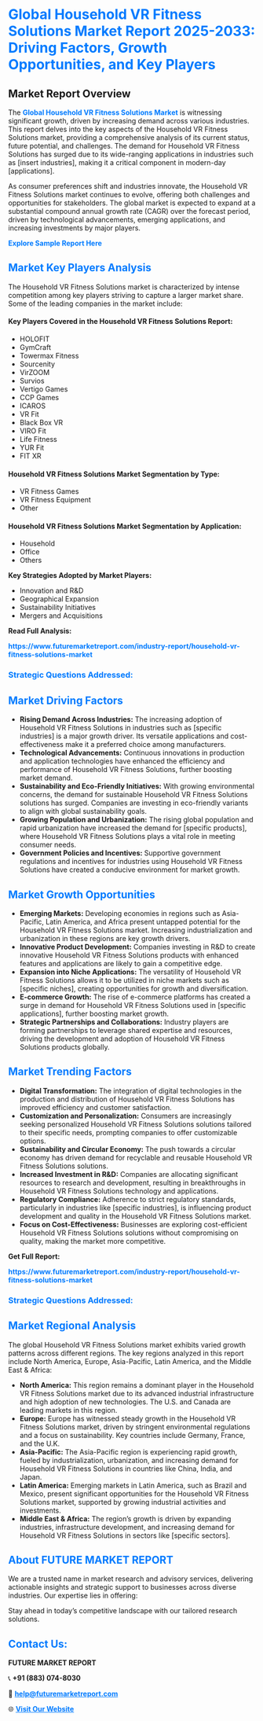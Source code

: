 <h1 style="color: #007BFF;">Global Household VR Fitness Solutions Market Report 2025-2033: Driving Factors, Growth Opportunities, and Key Players</h1>

<section id="overview">
<h2>Market Report Overview</h2>
<p>The <a href="https://www.futuremarketreport.com/industry-report/household-vr-fitness-solutions-market" style="color: #007BFF; text-decoration: none;"><strong>Global Household VR Fitness Solutions Market</strong></a> is witnessing significant growth, driven by increasing demand across various industries. This report delves into the key aspects of the Household VR Fitness Solutions market, providing a comprehensive analysis of its current status, future potential, and challenges. The demand for Household VR Fitness Solutions has surged due to its wide-ranging applications in industries such as [insert industries], making it a critical component in modern-day [applications].</p>
<p>As consumer preferences shift and industries innovate, the Household VR Fitness Solutions market continues to evolve, offering both challenges and opportunities for stakeholders. The global market is expected to expand at a substantial compound annual growth rate (CAGR) over the forecast period, driven by technological advancements, emerging applications, and increasing investments by major players.</p>
</section>

<section id="overview">
<p><a href="https://www.futuremarketreport.com/request-sample/reportId=51931" style="color: #007BFF; text-decoration: none;"><strong>Explore Sample Report Here</strong></a></p>
</section>

<section id="key-players">
<h2 style="color: #007BFF;">Market Key Players Analysis</h2>
<p>The Household VR Fitness Solutions market is characterized by intense competition among key players striving to capture a larger market share. Some of the leading companies in the market include:</p>
<h4>Key Players Covered in the Household VR Fitness Solutions Report:</h4>
<ul><li>HOLOFIT</li><li>GymCraft</li><li>Towermax Fitness</li><li>Sourcenity</li><li>VirZOOM</li><li>Survios</li><li>Vertigo Games</li><li>CCP Games</li><li>ICAROS</li><li>VR Fit</li><li>Black Box VR</li><li>VIRO Fit</li><li>Life Fitness</li><li>YUR Fit</li><li>FIT XR</li></ul>
<h4>Household VR Fitness Solutions Market Segmentation by Type:</h4>
<ul><li>VR Fitness Games</li><li>VR Fitness Equipment</li><li>Other</li></ul>

<h4>Household VR Fitness Solutions Market Segmentation by Application:</h4>
<ul><li>Household</li><li>Office</li><li>Others</li></ul>
<p><strong>Key Strategies Adopted by Market Players:</strong></p>
<ul>
<li>Innovation and R&D</li>
<li>Geographical Expansion</li>
<li>Sustainability Initiatives</li>
<li>Mergers and Acquisitions</li>
</ul>
</section>

<section>
<p><strong>Read Full Analysis: </strong></p><a href="https://www.futuremarketreport.com/industry-report/household-vr-fitness-solutions-market" style="color: #007BFF; text-decoration: none;"><strong>https://www.futuremarketreport.com/industry-report/household-vr-fitness-solutions-market</strong></a>
<h3 style="color: #007BFF;">Strategic Questions Addressed:</h3>
</section>

<section id="driving-factors">
<h2 style="color: #007BFF;">Market Driving Factors</h2>
<ul>
<li><strong>Rising Demand Across Industries:</strong> The increasing adoption of Household VR Fitness Solutions in industries such as [specific industries] is a major growth driver. Its versatile applications and cost-effectiveness make it a preferred choice among manufacturers.</li>
<li><strong>Technological Advancements:</strong> Continuous innovations in production and application technologies have enhanced the efficiency and performance of Household VR Fitness Solutions, further boosting market demand.</li>
<li><strong>Sustainability and Eco-Friendly Initiatives:</strong> With growing environmental concerns, the demand for sustainable Household VR Fitness Solutions solutions has surged. Companies are investing in eco-friendly variants to align with global sustainability goals.</li>
<li><strong>Growing Population and Urbanization:</strong> The rising global population and rapid urbanization have increased the demand for [specific products], where Household VR Fitness Solutions plays a vital role in meeting consumer needs.</li>
<li><strong>Government Policies and Incentives:</strong> Supportive government regulations and incentives for industries using Household VR Fitness Solutions have created a conducive environment for market growth.</li>
</ul>
</section>

<section id="growth-opportunities">
<h2 style="color: #007BFF;">Market Growth Opportunities</h2>
<ul>
<li><strong>Emerging Markets:</strong> Developing economies in regions such as Asia-Pacific, Latin America, and Africa present untapped potential for the Household VR Fitness Solutions market. Increasing industrialization and urbanization in these regions are key growth drivers.</li>
<li><strong>Innovative Product Development:</strong> Companies investing in R&D to create innovative Household VR Fitness Solutions products with enhanced features and applications are likely to gain a competitive edge.</li>
<li><strong>Expansion into Niche Applications:</strong> The versatility of Household VR Fitness Solutions allows it to be utilized in niche markets such as [specific niches], creating opportunities for growth and diversification.</li>
<li><strong>E-commerce Growth:</strong> The rise of e-commerce platforms has created a surge in demand for Household VR Fitness Solutions used in [specific applications], further boosting market growth.</li>
<li><strong>Strategic Partnerships and Collaborations:</strong> Industry players are forming partnerships to leverage shared expertise and resources, driving the development and adoption of Household VR Fitness Solutions products globally.</li>
</ul>
</section>

<section id="trending-factors">
<h2 style="color: #007BFF;">Market Trending Factors</h2>
<ul>
<li><strong>Digital Transformation:</strong> The integration of digital technologies in the production and distribution of Household VR Fitness Solutions has improved efficiency and customer satisfaction.</li>
<li><strong>Customization and Personalization:</strong> Consumers are increasingly seeking personalized Household VR Fitness Solutions solutions tailored to their specific needs, prompting companies to offer customizable options.</li>
<li><strong>Sustainability and Circular Economy:</strong> The push towards a circular economy has driven demand for recyclable and reusable Household VR Fitness Solutions solutions.</li>
<li><strong>Increased Investment in R&D:</strong> Companies are allocating significant resources to research and development, resulting in breakthroughs in Household VR Fitness Solutions technology and applications.</li>
<li><strong>Regulatory Compliance:</strong> Adherence to strict regulatory standards, particularly in industries like [specific industries], is influencing product development and quality in the Household VR Fitness Solutions market.</li>
<li><strong>Focus on Cost-Effectiveness:</strong> Businesses are exploring cost-efficient Household VR Fitness Solutions solutions without compromising on quality, making the market more competitive.</li>
</ul>
</section>

<section>
<p><strong>Get Full Report: </strong></p><a href="https://www.futuremarketreport.com/industry-report/household-vr-fitness-solutions-market" style="color: #007BFF; text-decoration: none;"><strong>https://www.futuremarketreport.com/industry-report/household-vr-fitness-solutions-market</strong></a>
<h3 style="color: #007BFF;">Strategic Questions Addressed:</h3>
</section>


<section id="regional-analysis">
<h2 style="color: #007BFF;">Market Regional Analysis</h2>
<p>The global Household VR Fitness Solutions market exhibits varied growth patterns across different regions. The key regions analyzed in this report include North America, Europe, Asia-Pacific, Latin America, and the Middle East & Africa:</p>
<ul>
<li><strong>North America:</strong> This region remains a dominant player in the Household VR Fitness Solutions market due to its advanced industrial infrastructure and high adoption of new technologies. The U.S. and Canada are leading markets in this region.</li>
<li><strong>Europe:</strong> Europe has witnessed steady growth in the Household VR Fitness Solutions market, driven by stringent environmental regulations and a focus on sustainability. Key countries include Germany, France, and the U.K.</li>
<li><strong>Asia-Pacific:</strong> The Asia-Pacific region is experiencing rapid growth, fueled by industrialization, urbanization, and increasing demand for Household VR Fitness Solutions in countries like China, India, and Japan.</li>
<li><strong>Latin America:</strong> Emerging markets in Latin America, such as Brazil and Mexico, present significant opportunities for the Household VR Fitness Solutions market, supported by growing industrial activities and investments.</li>
<li><strong>Middle East & Africa:</strong> The region’s growth is driven by expanding industries, infrastructure development, and increasing demand for Household VR Fitness Solutions in sectors like [specific sectors].</li>
</ul>
</section>

<footer>
<h2 style="color: #007BFF;">About FUTURE MARKET REPORT</h2>
<p>We are a trusted name in market research and advisory services, delivering actionable insights and strategic support to businesses across diverse industries. Our expertise lies in offering:</p>

<p>Stay ahead in today’s competitive landscape with our tailored research solutions.</p>

<h2 style="color: #007BFF;">Contact Us:</h2>
<p><strong>FUTURE MARKET REPORT</strong></p>
<p>📞 <strong>+91 (883) 074-8030</strong></p>
<p>📧 <strong><a href="mailto:help@futuremarketreport.com" style="color: #007BFF;">help@futuremarketreport.com</a></strong></p>
<p>🌐 <strong><a href="https://www.futuremarketreport.com/" style="color: #007BFF;">Visit Our Website</a></strong></p>
</footer>
